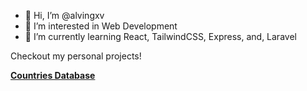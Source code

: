- 👋 Hi, I’m @alvingxv
- 👀 I’m interested in Web Development
- 🌱 I’m currently learning React, TailwindCSS, Express, and, Laravel

Checkout my personal projects!

[**Countries Database**](https://countries-database.vercel.app/)

<!---
alvingxv/alvingxv is a ✨ special ✨ repository because its `README.md` (this file) appears on your GitHub profile.
You can click the Preview link to take a look at your changes.
--->
